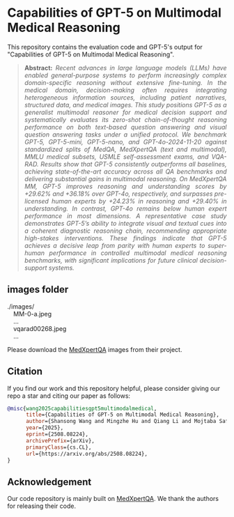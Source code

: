 # Capabilities of GPT-5 on Multimodal Medical Reasoning


This repository contains the evaluation code and GPT-5's output for "Capabilities of GPT-5 on Multimodal Medical Reasoning".


> **<p align="justify"> Abstract:** *Recent advances in large language models (LLMs) have enabled general-purpose systems to perform increasingly complex domain-specific reasoning without extensive fine-tuning. In the medical domain, decision-making often requires integrating heterogeneous information sources, including patient narratives, structured data, and medical images. This study positions GPT-5 as a generalist multimodal reasoner for medical decision support and systematically evaluates its zero-shot chain-of-thought reasoning performance on both text-based question answering and visual question answering tasks under a unified protocol. We benchmark GPT-5, GPT-5-mini, GPT-5-nano, and GPT-4o-2024-11-20 against standardized splits of MedQA, MedXpertQA (text and multimodal), MMLU medical subsets, USMLE self-assessment exams, and VQA-RAD. Results show that GPT-5 consistently outperforms all baselines, achieving state-of-the-art accuracy across all QA benchmarks and delivering substantial gains in multimodal reasoning. On MedXpertQA MM, GPT-5 improves reasoning and understanding scores by +29.62% and +36.18% over GPT-4o, respectively, and surpasses pre-licensed human experts by +24.23% in reasoning and +29.40% in understanding. In contrast, GPT-4o remains below human expert performance in most dimensions. A representative case study demonstrates GPT-5’s ability to integrate visual and textual cues into a coherent diagnostic reasoning chain, recommending appropriate high-stakes interventions. These findings indicate that GPT-5 achieves a decisive leap from parity with human experts to super-human performance in controlled multimodal medical reasoning benchmarks, with significant implications for future clinical decision-support systems.* </p>

## images folder
./images/  
    &emsp;MM-0-a.jpeg  
    &emsp;...  
    &emsp;vqarad00268.jpeg  
    &emsp;...  

Please download the [MedXpertQA](https://github.com/TsinghuaC3I/MedXpertQA) images from their project.

## Citation

If you find our work and this repository helpful, please consider giving our repo a star and citing our paper as follows:

```bibtex
@misc{wang2025capabilitiesgpt5multimodalmedical,
      title={Capabilities of GPT-5 on Multimodal Medical Reasoning}, 
      author={Shansong Wang and Mingzhe Hu and Qiang Li and Mojtaba Safari and Xiaofeng Yang},
      year={2025},
      eprint={2508.08224},
      archivePrefix={arXiv},
      primaryClass={cs.CL},
      url={https://arxiv.org/abs/2508.08224}, 
}
```

## Acknowledgement
Our code repository is mainly built on [MedXpertQA](https://github.com/TsinghuaC3I/MedXpertQA). We thank the authors for releasing their code. 
